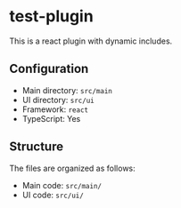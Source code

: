 # test-plugin

This is a react plugin with dynamic includes.

## Configuration

- Main directory: `src/main`
- UI directory: `src/ui`
- Framework: `react`
- TypeScript: Yes

## Structure

The files are organized as follows:

- Main code: `src/main/`
- UI code: `src/ui/`
